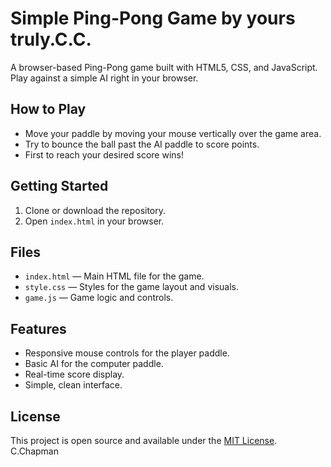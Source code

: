 # Simple Ping-Pong Game by yours truly.C.C.

A browser-based Ping-Pong game built with HTML5, CSS, and JavaScript. Play against a simple AI right in your browser.

## How to Play

- Move your paddle by moving your mouse vertically over the game area.
- Try to bounce the ball past the AI paddle to score points.
- First to reach your desired score wins!

## Getting Started

1. Clone or download the repository.
2. Open `index.html` in your browser.

## Files

- `index.html` — Main HTML file for the game.
- `style.css` — Styles for the game layout and visuals.
- `game.js` — Game logic and controls.

## Features

- Responsive mouse controls for the player paddle.
- Basic AI for the computer paddle.
- Real-time score display.
- Simple, clean interface.

## License

This project is open source and available under the [MIT License](LICENSE). C.Chapman
